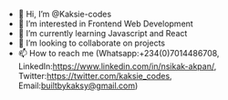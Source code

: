 - 👋 Hi, I’m @Kaksie-codes
- 👀 I’m interested in Frontend Web Development
- 🌱 I’m currently learning Javascript and React
- 💞️ I’m looking to collaborate on projects
- 📫 How to reach me (Whatsapp:+234(0)7014486708, LinkedIn:https://www.linkedin.com/in/nsikak-akpan/, Twitter:https://twitter.com/kaksie_codes, Email:builtbykaksy@gmail.com)

<!---
Kaksie-codes/Kaksie-codes is a ✨ special ✨ repository because its `README.md` (this file) appears on your GitHub profile.
You can click the Preview link to take a look at your changes.
--->

